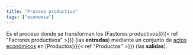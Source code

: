 ```yaml
---
title: "Proceso productivo"
tags: ["economia"]
---
```

Es el proceso donde se transforman los [Factores productivos]({{< ref "Factores productivos" >}}) (las **entradas**) mediante un conjunto de [actos económicos](#) en [Productos]({{< ref "Productos" >}}) (las **salidas**).
